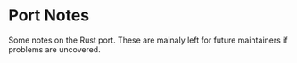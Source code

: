 # Port Notes

Some notes on the Rust port. These are mainaly left for future maintainers if
problems are uncovered.
